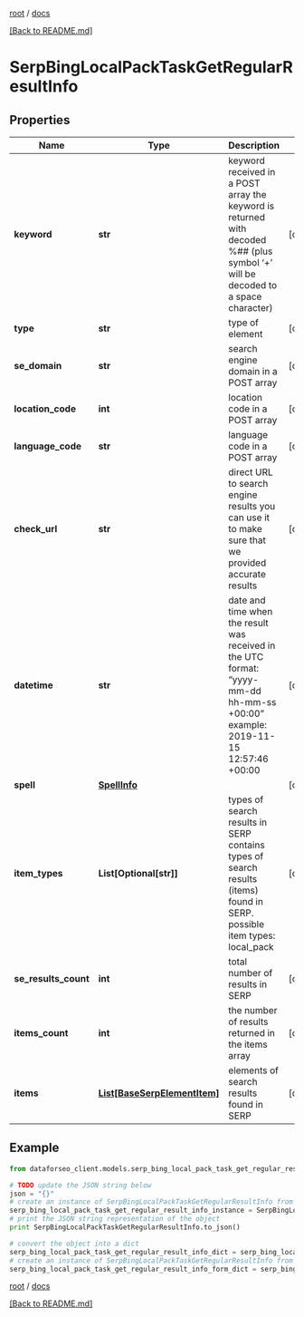 [root](./../ "root") / [docs](./ "docs")

[[Back to README.md]](./../README.md "[Back to README.md]")

# SerpBingLocalPackTaskGetRegularResultInfo

## Properties

Name | Type | Description | Notes
------------ | ------------- | ------------- | -------------
**keyword** | **str** | keyword received in a POST array the keyword is returned with decoded %## (plus symbol ‘+’ will be decoded to a space character) | [optional]
**type** | **str** | type of element | [optional]
**se_domain** | **str** | search engine domain in a POST array | [optional]
**location_code** | **int** | location code in a POST array | [optional]
**language_code** | **str** | language code in a POST array | [optional]
**check_url** | **str** | direct URL to search engine results you can use it to make sure that we provided accurate results | [optional]
**datetime** | **str** | date and time when the result was received in the UTC format: “yyyy-mm-dd hh-mm-ss +00:00” example: 2019-11-15 12:57:46 +00:00 | [optional]
**spell** | [**SpellInfo**](SpellInfo.md) |  | [optional]
**item_types** | **List[Optional[str]]** | types of search results in SERP contains types of search results (items) found in SERP. possible item types: local_pack | [optional]
**se_results_count** | **int** | total number of results in SERP | [optional]
**items_count** | **int** | the number of results returned in the items array | [optional]
**items** | [**List[BaseSerpElementItem]**](BaseSerpElementItem.md) | elements of search results found in SERP | [optional]

## Example

```python
from dataforseo_client.models.serp_bing_local_pack_task_get_regular_result_info import SerpBingLocalPackTaskGetRegularResultInfo

# TODO update the JSON string below
json = "{}"
# create an instance of SerpBingLocalPackTaskGetRegularResultInfo from a JSON string
serp_bing_local_pack_task_get_regular_result_info_instance = SerpBingLocalPackTaskGetRegularResultInfo.from_json(json)
# print the JSON string representation of the object
print SerpBingLocalPackTaskGetRegularResultInfo.to_json()

# convert the object into a dict
serp_bing_local_pack_task_get_regular_result_info_dict = serp_bing_local_pack_task_get_regular_result_info_instance.to_dict()
# create an instance of SerpBingLocalPackTaskGetRegularResultInfo from a dict
serp_bing_local_pack_task_get_regular_result_info_form_dict = serp_bing_local_pack_task_get_regular_result_info.from_dict(serp_bing_local_pack_task_get_regular_result_info_dict)
```

  

[root](./../ "root") / [docs](./ "docs")

[[Back to README.md]](./../README.md "[Back to README.md]")